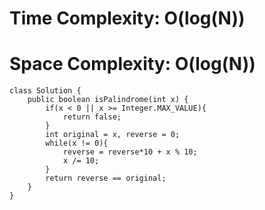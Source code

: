 # Time Complexity: O(log(N))

# Space Complexity: O(log(N))

```
class Solution {
    public boolean isPalindrome(int x) {
        if(x < 0 || x >= Integer.MAX_VALUE){
            return false;
        }
        int original = x, reverse = 0;
        while(x != 0){
            reverse = reverse*10 + x % 10;
            x /= 10;
        }
        return reverse == original;
    }
}
```